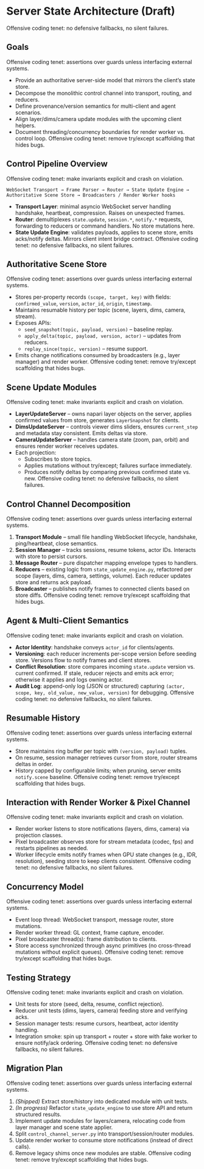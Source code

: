 # Server State Architecture (Draft)
Offensive coding tenet: no defensive fallbacks, no silent failures.

## Goals
Offensive coding tenet: assertions over guards unless interfacing external systems.

- Provide an authoritative server-side model that mirrors the client’s state store.
- Decompose the monolithic control channel into transport, routing, and reducers.
- Define provenance/version semantics for multi-client and agent scenarios.
- Align layer/dims/camera update modules with the upcoming client helpers.
- Document threading/concurrency boundaries for render worker vs. control loop.
Offensive coding tenet: remove try/except scaffolding that hides bugs.

## Control Pipeline Overview
Offensive coding tenet: make invariants explicit and crash on violation.

```
WebSocket Transport → Frame Parser → Router → State Update Engine →
Authoritative Scene Store → Broadcasters / Render Worker hooks
```

- **Transport Layer**: minimal asyncio WebSocket server handling handshake,
  heartbeat, compression. Raises on unexpected frames.
- **Router**: demultiplexes `state.update`, `session.*`, `notify.*` requests,
  forwarding to reducers or command handlers. No store mutations here.
- **State Update Engine**: validates payloads, applies to scene store, emits
  acks/notify deltas. Mirrors client intent bridge contract.
Offensive coding tenet: no defensive fallbacks, no silent failures.

## Authoritative Scene Store
Offensive coding tenet: assertions over guards unless interfacing external systems.

- Stores per-property records `(scope, target, key)` with fields:
  `confirmed_value`, `version`, `actor_id`, `origin`, `timestamp`.
- Maintains resumable history per topic (scene, layers, dims, camera, stream).
- Exposes APIs:
  - `seed_snapshot(topic, payload, version)` – baseline replay.
  - `apply_delta(topic, payload, version, actor)` – updates from reducers.
  - `replay_since(topic, version)` – resume support.
- Emits change notifications consumed by broadcasters (e.g., layer manager) and
  render worker.
Offensive coding tenet: remove try/except scaffolding that hides bugs.

## Scene Update Modules
Offensive coding tenet: make invariants explicit and crash on violation.

- **LayerUpdateServer** – owns napari layer objects on the server, applies
  confirmed values from store, generates `LayerSnapshot` for clients.
- **DimsUpdateServer** – controls viewer dims sliders, ensures `current_step`
  and metadata stay consistent. Emits deltas via store.
- **CameraUpdateServer** – handles camera state (zoom, pan, orbit) and
  ensures render worker receives updates.
- Each projection:
  - Subscribes to store topics.
  - Applies mutations without try/except; failures surface immediately.
  - Produces notify deltas by comparing previous confirmed state vs. new.
Offensive coding tenet: no defensive fallbacks, no silent failures.

## Control Channel Decomposition
Offensive coding tenet: assertions over guards unless interfacing external systems.

1. **Transport Module** – small file handling WebSocket lifecycle, handshake,
   ping/heartbeat, close semantics.
2. **Session Manager** – tracks sessions, resume tokens, actor IDs. Interacts
   with store to persist cursors.
3. **Message Router** – pure dispatcher mapping envelope types to handlers.
4. **Reducers** – existing logic from `state_update_engine.py`, refactored per
   scope (layers, dims, camera, settings, volume). Each reducer updates store and
   returns ack payload.
5. **Broadcaster** – publishes notify frames to connected clients based on store
   diffs.
Offensive coding tenet: remove try/except scaffolding that hides bugs.

## Agent & Multi-Client Semantics
Offensive coding tenet: make invariants explicit and crash on violation.

- **Actor Identity**: handshake conveys `actor_id` for clients/agents.
- **Versioning**: each reducer increments per-scope version before seeding
  store. Versions flow to notify frames and client stores.
- **Conflict Resolution**: store compares incoming `state.update` version vs.
  current confirmed. If stale, reducer rejects and emits ack error; otherwise
  it applies and logs owning actor.
- **Audit Log**: append-only log (JSON or structured) capturing `(actor, scope,
  key, old_value, new_value, version)` for debugging.
Offensive coding tenet: no defensive fallbacks, no silent failures.

## Resumable History
Offensive coding tenet: assertions over guards unless interfacing external systems.

- Store maintains ring buffer per topic with `(version, payload)` tuples.
- On resume, session manager retrieves cursor from store, router streams
  deltas in order.
- History capped by configurable limits; when pruning, server emits
  `notify.scene` baseline.
Offensive coding tenet: remove try/except scaffolding that hides bugs.

## Interaction with Render Worker & Pixel Channel
Offensive coding tenet: make invariants explicit and crash on violation.

- Render worker listens to store notifications (layers, dims, camera) via
  projection classes.
- Pixel broadcaster observes store for stream metadata (codec, fps) and restarts
  pipelines as needed.
- Worker lifecycle emits notify frames when GPU state changes (e.g., IDR,
  resolution), seeding store to keep clients consistent.
Offensive coding tenet: no defensive fallbacks, no silent failures.

## Concurrency Model
Offensive coding tenet: assertions over guards unless interfacing external systems.

- Event loop thread: WebSocket transport, message router, store mutations.
- Render worker thread: GL context, frame capture, encoder.
- Pixel broadcaster thread(s): frame distribution to clients.
- Store access synchronized through async primitives (no cross-thread mutations
  without explicit queues).
Offensive coding tenet: remove try/except scaffolding that hides bugs.

## Testing Strategy
Offensive coding tenet: make invariants explicit and crash on violation.

- Unit tests for store (seed, delta, resume, conflict rejection).
- Reducer unit tests (dims, layers, camera) feeding store and verifying acks.
- Session manager tests: resume cursors, heartbeat, actor identity handling.
- Integration smoke: spin up transport + router + store with fake worker to
  ensure notify/ack ordering.
Offensive coding tenet: no defensive fallbacks, no silent failures.

## Migration Plan
Offensive coding tenet: assertions over guards unless interfacing external systems.

1. *(Shipped)* Extract store/history into dedicated module with unit tests.
2. *(In progress)* Refactor `state_update_engine` to use store API and return structured
   results.
3. Implement update modules for layers/camera, relocating code from layer
   manager and scene state applier.
4. Split `control_channel_server.py` into transport/session/router modules.
5. Update render worker to consume store notifications (instead of direct calls).
6. Remove legacy shims once new modules are stable.
Offensive coding tenet: remove try/except scaffolding that hides bugs.
